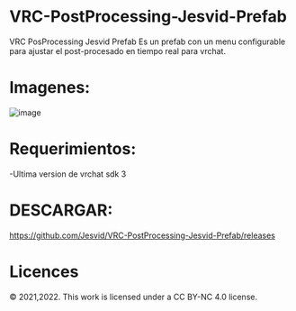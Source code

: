 # VRC-PostProcessing-Jesvid-Prefab
VRC PosProcessing Jesvid Prefab
Es un prefab con un menu configurable para ajustar el post-procesado en tiempo real para vrchat.

# Imagenes:
![image](https://user-images.githubusercontent.com/52258487/147806167-ed9b364f-8a9e-4367-93db-70cc2b0109c1.png)


# Requerimientos:
-Ultima version de vrchat sdk 3

# DESCARGAR:
https://github.com/Jesvid/VRC-PostProcessing-Jesvid-Prefab/releases

# Licences
© 2021,2022. This work is licensed under a CC BY-NC 4.0 license.
